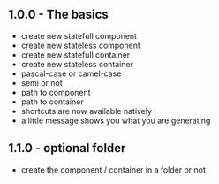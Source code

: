## 1.0.0 - The basics
* create new statefull component
* create new stateless component
* create new statefull container
* create new stateless container
* pascal-case or camel-case
* semi or not
* path to component
* path to container
* shortcuts are now available natively
* a little message shows you what you are generating

## 1.1.0 - optional folder
* create the component / container in a folder or not
